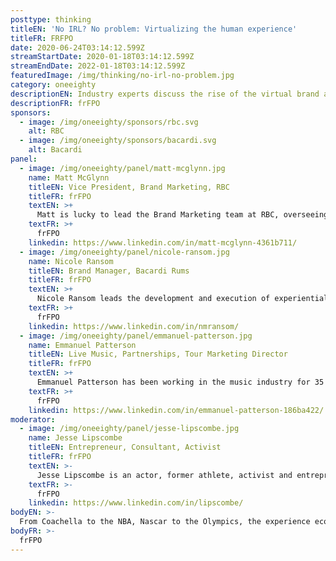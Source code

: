 ```yaml
---
posttype: thinking
titleEN: 'No IRL? No problem: Virtualizing the human experience'
titleFR: FRFPO
date: 2020-06-24T03:14:12.599Z
streamStartDate: 2020-01-18T03:14:12.599Z
streamEndDate: 2022-01-18T03:14:12.599Z
featuredImage: /img/thinking/no-irl-no-problem.jpg
category: oneeighty
descriptionEN: Industry experts discuss the rise of the virtual brand activation and debate the future of the experience economy.
descriptionFR: frFPO
sponsors:
  - image: /img/oneeighty/sponsors/rbc.svg
    alt: RBC
  - image: /img/oneeighty/sponsors/bacardi.svg
    alt: Bacardi
panel:
  - image: /img/oneeighty/panel/matt-mcglynn.jpg
    name: Matt McGlynn
    titleEN: Vice President, Brand Marketing, RBC
    titleFR: frFPO
    textEN: >+
      Matt is lucky to lead the Brand Marketing team at RBC, overseeing enterprise-wide Sponsorship, Youth Marketing, Brand Strategy, Metrics/Insights and Events. With 15+ years of experience in a wide variety of marketing related roles, he brings a raw and energetic approach as well as a unique perspective, having started his career as a graphic designer, giving him an intimate understanding of the creative process and maximizing agency output. Prior to RBC, Matt started his career at Maple Leaf Sports & Entertainment and moved on to a role as Brand Manager for PlayStation at Sony Computer Entertainment Canada.
    textFR: >+
      frFPO
    linkedin: https://www.linkedin.com/in/matt-mcglynn-4361b711/
  - image: /img/oneeighty/panel/nicole-ransom.jpg
    name: Nicole Ransom
    titleEN: Brand Manager, Bacardi Rums
    titleFR: frFPO
    textEN: >+
      Nicole Ransom leads the development and execution of experiential and music platforms for Bacardi Rums. She has led this programming for the last four years in conjunction with partner agencies, artist talent and music partner, Live Nation. She has also worked in the world of fitness as a Pure Barre instructor for five years. Pulling from her experience across two very different industries, she is most passionate about how a brand’s place in music and culture impacts consumer perception and loyalty. And specifically how a consumer’s experience with a brand can elicit a feeling and sentiment to desire even more.
    textFR: >+
      frFPO
    linkedin: https://www.linkedin.com/in/nmransom/
  - image: /img/oneeighty/panel/emmanuel-patterson.jpg
    name: Emmanuel Patterson
    titleEN: Live Music, Partnerships, Tour Marketing Director
    titleFR: frFPO
    textEN: >+
      Emmanuel Patterson has been working in the music industry for 35 years as a concert promoter and event producer. He has worked with bands and events of all sizes, scope and reach. He continues to see the inherent value of developing 'next generation' artists and events. Emmanuel remains a passionate leader in the music community and has served as a board member for several music, arts and not-for-profit related organizations. Emmanuel also spends his personal time producing fundraising and philanthropic events for organizations in the cancer research and mental health fields.
    textFR: >+
      frFPO
    linkedin: https://www.linkedin.com/in/emmanuel-patterson-186ba422/
moderator:
  - image: /img/oneeighty/panel/jesse-lipscombe.jpg
    name: Jesse Lipscombe
    titleEN: Entrepreneur, Consultant, Activist
    titleFR: frFPO
    textEN: >-
      Jesse Lipscombe is an actor, former athlete, activist and entrepreneur. With global perspective, Jesse invests in various businesses and is also an experienced consultant with a demonstrated history of working in the entertainment industry. In 2016, Jesse launched the #MakeItAwkward campaign to combat racism, misogyny, homophobia and hatred. He works with organizations and leaders to help them understand and address racism. In 2017, Jesse was the recipient of the Obsidian Award for Top Business Leader in Western Canada. That year, he was also named the Community Man of the Year by Diversity Magazine. Through it all, Jesse makes it his top priority to give back to his community and works with various annual charity fundraisers and partnerships.
    textFR: >-
      frFPO
    linkedin: https://www.linkedin.com/in/lipscombe/
bodyEN: >-
  From Coachella to the NBA, Nascar to the Olympics, the experience economy has changed forever. Have physical distancing, travel constraints and consumer fears left a void for brand activations and sponsorships? Or has COVID-19 been the much-needed catalyst to push beyond possible to discover the next evolution of experiential? Join us as some of today’s biggest brands and industry experts flip the script on ‘virtual’, sharing powerful insights to drive brand experiences forward in the not-so-new world.
bodyFR: >-
  frFPO
---
```

